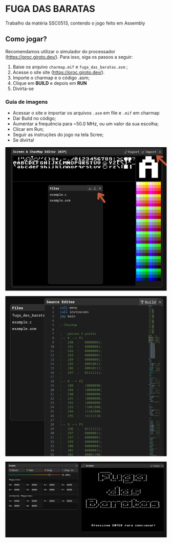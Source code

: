 # FUGA DAS BARATAS
Trabalho da matéria SSC0513, contendo o jogo feito em Assembly


## Como jogar? 
Recomendamos utilizar o simulador do processador (https://proc.giroto.dev/). Para isso, siga os passos a seguir: 
1. Baixe os arquivo `charmap.mif` e `fuga_das_baratas.asm` ;
3. Acesse o site site (https://proc.giroto.dev/). 
4. Importe o charmap e o código .asm;
6. Clique em **BUILD** e depois em **RUN** 
7. Divirta-se 

### Guia de imagens
- Acessar o site e importar os arquivos `.asm` em file e `.mif` em charmap
- Dar Build no código;
- Aumentar a frequência para ~50.0 MHz, ou um valor da sua escolha;
- Clicar em Run;
- Seguir as instruções do jogo na tela Scree;
- Se divirta!

![alt text](img/imports.jpg)

![alt text](img/build.jpg)

![alt text](img/run.jpg)
